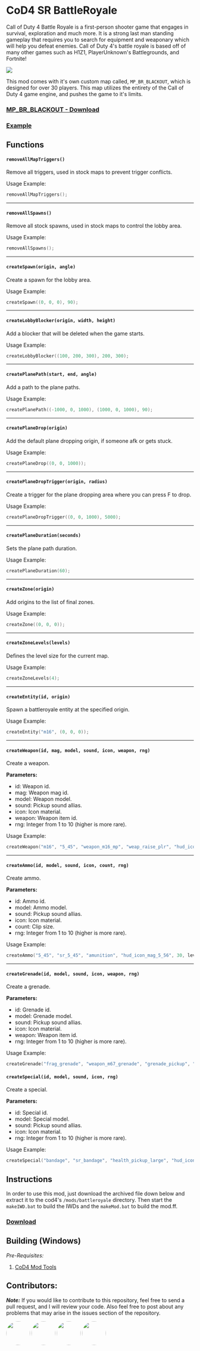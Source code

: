 # CoD4 SR BattleRoyale
<!-- Badges -->

Call of Duty 4 Battle Royale is a first-person shooter game that engages in survival, exploration and much more. It is a strong
last man standing gameplay that requires you to search for equipment and weaponary which will help you defeat enemies.
Call of Duty 4's battle royale is based off of many other games such as H1Z1, PlayerUnknown's Battlegrounds, and Fortnite!

![](https://i.imgur.com/UyDK7t6.jpg)

This mod comes with it's own custom map called, ``MP_BR_BLACKOUT``, which is designed for over 30 players. This map utilizes the entirety of the Call of Duty 4 game engine, and pushes the game to it's limits.

### **[MP_BR_BLACKOUT - Download](https://iswenzz.com:1337/fastdl/usermaps/mp_br_blackout/)**
### **[Example](https://github.com/Iswenzz/CoD4-Battleroyale/blob/master/maps/mp/mp_creek.gsc)**

## Functions

#### ``removeAllMapTriggers()``
Remove all triggers, used in stock maps to prevent trigger conflicts.

Usage Example:
```c
removeAllMapTriggers();
```
<hr>


#### ``removeAllSpawns()``
Remove all stock spawns, used in stock maps to control the lobby area.

Usage Example:
```c
removeAllSpawns();
```
<hr>

#### ``createSpawn(origin, angle)``
Create a spawn for the lobby area.

Usage Example:
```c
createSpawn((0, 0, 0), 90);
```
<hr>

#### ``createLobbyBlocker(origin, width, height)``
Add a blocker that will be deleted when the game starts.

Usage Example:
```c
createLobbyBlocker((100, 200, 300), 200, 300);
```
<hr>

#### ``createPlanePath(start, end, angle)``
Add a path to the plane paths.

Usage Example:
```c
createPlanePath((-1000, 0, 1000), (1000, 0, 1000), 90);
```
<hr>

#### ``createPlaneDrop(origin)``
Add the default plane dropping origin, if someone afk or gets stuck.

Usage Example:
```c
createPlaneDrop((0, 0, 1000));
```
<hr>

#### ``createPlaneDropTrigger(origin, radius)``
Create a trigger for the plane dropping area where you can press F to drop.

Usage Example:
```c
createPlaneDropTrigger((0, 0, 1000), 5000);
```
<hr>

#### ``createPlaneDuration(seconds)``
Sets the plane path duration.

Usage Example:
```c
createPlaneDuration(60);
```
<hr>

#### ``createZone(origin)``
Add origins to the list of final zones.

Usage Example:
```c
createZone((0, 0, 0));
```
<hr>

#### ``createZoneLevels(levels)``
Defines the level size for the current map.

Usage Example:
```c
createZoneLevels(4);
```
<hr>

#### ``createEntity(id, origin)``
Spawn a battleroyale entity at the specified origin.

Usage Example:
```c
createEntity("m16", (0, 0, 0));
```
<hr>

#### ``createWeapon(id, mag, model, sound, icon, weapon, rng)``
Create a weapon.

**Parameters:**
* id: Weapon id.
* mag: Weapon mag id.
* model: Weapon model.
* sound: Pickup sound allias.
* icon: Icon material.
* weapon: Weapon item id.
* rng: Integer from 1 to 10 (higher is more rare).

Usage Example:
```c
createWeapon("m16", "5_45", "weapon_m16_mp", "weap_raise_plr", "hud_icon_m16a4", "m16_mp", level.RNG_NORMAL);
```
<hr>

#### ``createAmmo(id, model, sound, icon, count, rng)``
Create ammo.

**Parameters:**
* id: Ammo id.
* model: Ammo model.
* sound: Pickup sound allias.
* icon: Icon material.
* count: Clip size.
* rng: Integer from 1 to 10 (higher is more rare).

Usage Example:
```c
createAmmo("5_45", "sr_5_45", "amunition", "hud_icon_mag_5_56", 30, level.RNG_NORMAL);
```
<hr>

#### ``createGrenade(id, model, sound, icon, weapon, rng)``
Create a grenade.

**Parameters:**
* id: Grenade id.
* model: Grenade model.
* sound: Pickup sound allias.
* icon: Icon material.
* weapon: Weapon item id.
* rng: Integer from 1 to 10 (higher is more rare).

Usage Example:
```c
createGrenade("frag_grenade", "weapon_m67_grenade", "grenade_pickup", "hud_icon_grenade", "frag_grenade_mp", level.RNG_SMALL);
```

#### ``createSpecial(id, model, sound, icon, rng)``
Create a special.

**Parameters:**
* id: Special id.
* model: Special model.
* sound: Pickup sound allias.
* icon: Icon material.
* rng: Integer from 1 to 10 (higher is more rare).

Usage Example:
```c
createSpecial("bandage", "sr_bandage", "health_pickup_large", "hud_icon_band", level.RNG_NORMAL);
```

## Instructions
In order to use this mod, just download the archived file down below and extract it to the cod4's ``/mods/battleroyale`` directory. Then start the ``makeIWD.bat`` to build the IWDs and the ``makeMod.bat`` to build the mod.ff.

### **[Download](https://github.com/Iswenzz/CoD4-Battleroyale/releases)**

## Building (Windows)
_Pre-Requisites:_
1. [CoD4 Mod Tools](https://www.moddb.com/games/call-of-duty-4-modern-warfare/downloads/mod-tools-sdk)

## Contributors:
***Note:*** If you would like to contribute to this repository, feel free to send a pull request, and I will review your code. Also feel free to post about any problems that may arise in the issues section of the repository.

<a href="https://github.com/SheepWizard"><img src="https://avatars3.githubusercontent.com/u/8878844?s=100&v=4" height=64 style="border-radius: 50%"></a>
<a href="https://github.com/DavidMRyan"><img src="https://avatars2.githubusercontent.com/u/39206040?s=460&v=4" height=64 style="border-radius: 50%"></a>
<a href="https://github.com/CoteArthur"><img src="https://avatars3.githubusercontent.com/u/57949230?s=460&u=290da1b139e2acc823bbc6db0fc5f95a411cd60a&v=4" height=64 style="border-radius: 50%"></a>
<a href="https://github.com/BraXi"><img src="https://avatars1.githubusercontent.com/u/6434152?s=460&u=875493cee09d81c6ecbf1190e7c2a9a878b0b9d8&v=4" height=64 style="border-radius: 50%"></a>
